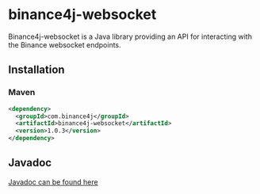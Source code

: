# binance4j-websocket

Binance4j-websocket is a Java library providing an API for interacting with the Binance websocket endpoints.

## Installation

### Maven

```xml
<dependency>
  <groupId>com.binance4j</groupId>
  <artifactId>binance4j-websocket</artifactId>
  <version>1.0.3</version>
</dependency>
```

## Javadoc

[Javadoc can be found here](https://binance4j.github.io/binance4j-websocket/)
